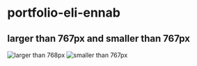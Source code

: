 # portfolio-eli-ennab
## larger than 767px and smaller than 767px
![larger than 768px](https://user-images.githubusercontent.com/113445468/195859812-9977f4b6-2747-4efb-8157-e9088d1fa14d.jpg)
![smaller than 767px](https://user-images.githubusercontent.com/113445468/195859826-464fd05e-b0d1-442c-bb35-c1a7b189e84c.jpg)

